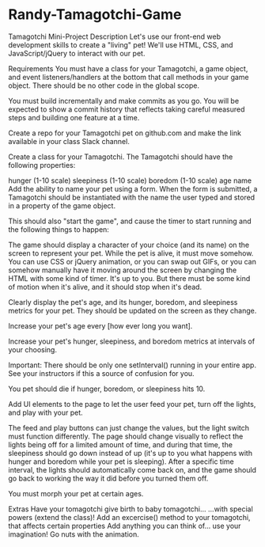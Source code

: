 # Randy-Tamagotchi-Game

Tamagotchi Mini-Project
Description
Let's use our front-end web development skills to create a "living" pet! We'll use HTML, CSS, and JavaScript/jQuery to interact with our pet.

Requirements
You must have a class for your Tamagotchi, a game object, and event listeners/handlers at the bottom that call methods in your game object. There should be no other code in the global scope.

You must build incrementally and make commits as you go. You will be expected to show a commit history that reflects taking careful measured steps and building one feature at a time.

Create a repo for your Tamagotchi pet on github.com and make the link available in your class Slack channel.

Create a class for your Tamagotchi. The Tamagotchi should have the following properties:

hunger (1-10 scale)
sleepiness (1-10 scale)
boredom (1-10 scale)
age
name
Add the ability to name your pet using a form. When the form is submitted, a Tamagotchi should be instantiated with the name the user typed and stored in a property of the game object.

This should also "start the game", and cause the timer to start running and the following things to happen:

The game should display a character of your choice (and its name) on the screen to represent your pet. While the pet is alive, it must move somehow. You can use CSS or jQuery animation, or you can swap out GIFs, or you can somehow manually have it moving around the screen by changing the HTML with some kind of timer. It's up to you. But there must be some kind of motion when it's alive, and it should stop when it's dead.

Clearly display the pet's age, and its hunger, boredom, and sleepiness metrics for your pet. They should be updated on the screen as they change.

Increase your pet's age every [how ever long you want].

Increase your pet's hunger, sleepiness, and boredom metrics at intervals of your choosing.

Important: There should be only one setInterval() running in your entire app. See your instructors if this a source of confusion for you.

You pet should die if hunger, boredom, or sleepiness hits 10.

Add UI elements to the page to let the user feed your pet, turn off the lights, and play with your pet.

The feed and play buttons can just change the values, but the light switch must function differently. The page should change visually to reflect the lights being off for a limited amount of time, and during that time, the sleepiness should go down instead of up (it's up to you what happens with hunger and boredom while your pet is sleeping). After a specific time interval, the lights should automatically come back on, and the game should go back to working the way it did before you turned them off.

You must morph your pet at certain ages.

Extras
Have your tomagotchi give birth to baby tomagotchi...
...with special powers (extend the class)!
Add an excercise() method to your tomagotchi, that affects certain properties
Add anything you can think of... use your imagination!
Go nuts with the animation.




